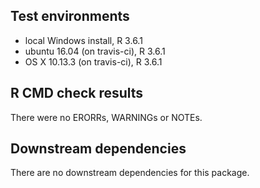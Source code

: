 ## Test environments
- local Windows install, R 3.6.1
- ubuntu 16.04 (on travis-ci), R 3.6.1
- OS X 10.13.3 (on travis-ci), R 3.6.1

## R CMD check results
There were no ERORRs, WARNINGs or NOTEs.

## Downstream dependencies
There are no downstream dependencies for this package.
